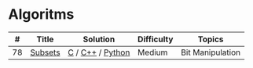 # Algoritms


| #        | Title           | Solution	  | Difficulty   | Topics
--- | --- | --- | --- | ---
78  |[Subsets](https://leetcode.com/problems/subsets/description/) | [C](./subsets/subsets.c) / [C++](./subsets/subsets.cpp) / [Python](./subsets/subsets.py) | Medium | Bit Manipulation
